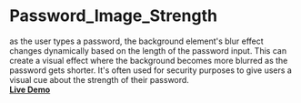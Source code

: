 # Password_Image_Strength
as the user types a password, the background element's blur effect changes dynamically based on the length of the password input. This can create a visual effect where the background becomes more blurred as the password gets shorter. It's often used for security purposes to give users a visual cue about the strength of their password.
<br>
<a href=""> <strong>Live Demo</strong></a>
